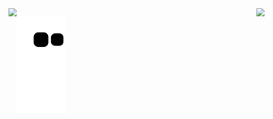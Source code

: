 <div align="center">
  <a href="https://github.com/rafaballerini">
  <img height="20%" align="left" src="https://github-readme-stats.vercel.app/api?username=the-h3x&show_icons=true&theme=dracula&include_all_commits=true&count_private=true"/>
  <img height="20%" align="right" src="https://github-readme-stats.vercel.app/api/top-langs/?username=the-h3x&layout=compact&langs_count=7&theme=dracula"/>
</div> 




![Snake animation](https://github.com/rafaballerini/rafaballerini/blob/output/github-contribution-grid-snake.svg)

